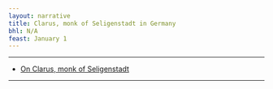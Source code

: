 ```yaml
---
layout: narrative
title: Clarus, monk of Seligenstadt in Germany
bhl: N/A
feast: January 1
---
```


---

- [On Clarus, monk of Seligenstadt](https://cjkoepke1.github.io/latin-hagiography/texts/de-claro-salighenstadiensi)

---
